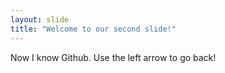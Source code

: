 ```yaml
---
layout: slide
title: "Welcome to our second slide!"
---
```

Now I know Github.
Use the left arrow to go back!
